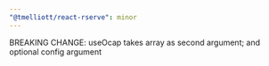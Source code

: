 ```yaml
---
"@tmelliott/react-rserve": minor
---
```


BREAKING CHANGE: useOcap takes array as second argument; and optional config argument
